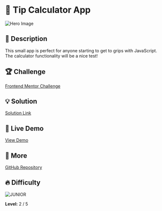 # 📁 Tip Calculator App

![Hero Image](https://res.cloudinary.com/dz209s6jk/image/upload/v1625752957/Challenges/hxkpctp6cd1meeytfdl2.jpg)

## 🌟 Description
This small app is perfect for anyone starting to get to grips with JavaScript. The calculator functionality will be a nice test!

## 🏆 Challenge
[Frontend Mentor Challenge](https://www.frontendmentor.io/challenges/tip-calculator-app-ugJNGbJUX)

## 💡 Solution
[Solution Link](https://www.frontendmentor.io/solutions/tip-calculator-app-2O2npA-ZAQ) 

## 🚀 Live Demo
[View Demo](https://younes-alhyan.github.io/tip-calculator-app)

## 🔎 More
[GitHub Repository](https://github.com/younes-alhyan/frontend-mentor/)

## 🔥 Difficulty
![JUNIOR](https://img.shields.io/badge/Difficulty-JUNIOR-green)

**Level:** 2 / 5

